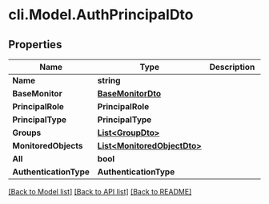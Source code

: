 # cli.Model.AuthPrincipalDto

## Properties

Name | Type | Description | Notes
------------ | ------------- | ------------- | -------------
**Name** | **string** |  | [optional] 
**BaseMonitor** | [**BaseMonitorDto**](BaseMonitorDto.md) |  | [optional] 
**PrincipalRole** | **PrincipalRole** |  | [optional] 
**PrincipalType** | **PrincipalType** |  | [optional] 
**Groups** | [**List&lt;GroupDto&gt;**](GroupDto.md) |  | [optional] 
**MonitoredObjects** | [**List&lt;MonitoredObjectDto&gt;**](MonitoredObjectDto.md) |  | [optional] 
**All** | **bool** |  | [optional] 
**AuthenticationType** | **AuthenticationType** |  | [optional] 

[[Back to Model list]](../README.md#documentation-for-models) [[Back to API list]](../README.md#documentation-for-api-endpoints) [[Back to README]](../README.md)


